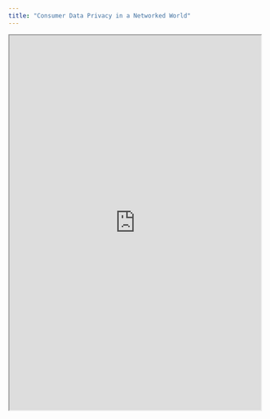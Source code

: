 ```yaml
---
title: "Consumer Data Privacy in a Networked World"
---
```



<iframe height="750" width="100%" src="https://ewelton.github.io/ktest/wiki.html#Consumer%20Data%20Privacy%20in%20a%20Networked%20World"></iframe>
